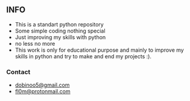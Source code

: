 ## INFO
 - This is a standart python repository
 - Some simple coding nothing special
 - Just improving my skills with python
 - no less no more
 - This work is only for educational purpose and mainly to improve my skills in python and try to make and end my projects :).

 ### Contact
  - dobinoo5@gmail.com
  - fl0m@protonmail.com
